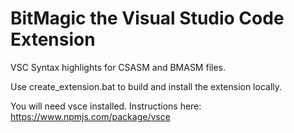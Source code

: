 # BitMagic the Visual Studio Code Extension

VSC Syntax highlights for CSASM and BMASM files.

Use create_extension.bat to build and install the extension locally.

You will need vsce installed. Instructions here: <https://www.npmjs.com/package/vsce>
